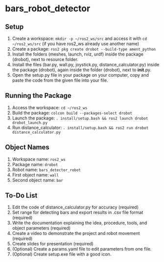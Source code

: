 # bars_robot_detector

## Setup
1. Create a workspace: `mkdir -p ~/ros2_ws/src` and access it with `cd ~/ros2_ws/src` (if you have ros2_ws already use another name)
2. Create a package: `ros2 pkg create drobot --build-type ament_python`
3. Install the folders (meshes, launch, rviz, urdf) inside the package (drobot), next to resource folder.
4. Install the files (bar.py, wall.py, joystick.py, distance_calculator.py) inside the package (drobot), again inside the folder (drobot), next to __init__.py.
5. Open the setup.py file in your package on your computer, copy and paste the code from the given file into your file.

## Running the Package
1. Access the workspace: `cd ~/ros2_ws`
2. Build the package: `colcon build --packages-select drobot`
3. Launch the package: `. install/setup.bash && ros2 launch drobot drobot_launch.py`
4. Run distance_calculator: `. install/setup.bash && ros2 run drobot distance_calculator.py`

## Object Names
1. Workspace name: `ros2_ws`
2. Package name: `drobot`
3. Robot name: `bars_detector_robot`
4. First object name: `wall`
5. Second object name: `bar`

## To-Do List
1. Edit the code of distance_calculator.py for accuracy (required)
2. Set range for detecting bars and export results in .csv file format (required)
3. Write the documentation explaining the idea, procedure, tools, and object parameters (required)
4. Create a video to demonstrate the project and robot movement (required)
5. Create slides for presentation (required)
6. (Optional) Create a params.yaml file to edit parameters from one file.
7. (Optional) Create setup.exe file with a good icon.
